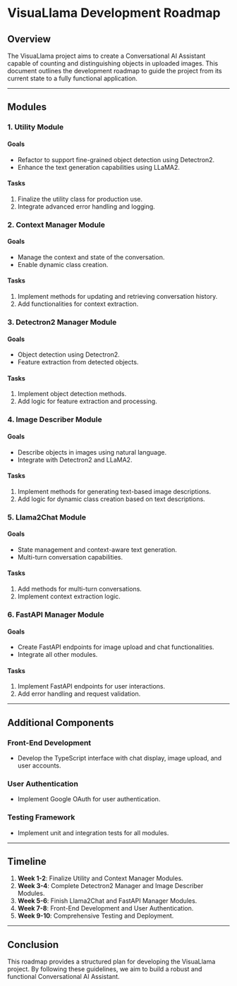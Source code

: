 # VisuaLlama Development Roadmap

## Overview

The VisuaLlama project aims to create a Conversational AI Assistant capable of counting and distinguishing objects in uploaded images. This document outlines the development roadmap to guide the project from its current state to a fully functional application.

---

## Modules

### 1. Utility Module

#### Goals

- Refactor to support fine-grained object detection using Detectron2.
- Enhance the text generation capabilities using LLaMA2.

#### Tasks

1. Finalize the utility class for production use.
2. Integrate advanced error handling and logging.

### 2. Context Manager Module

#### Goals

- Manage the context and state of the conversation.
- Enable dynamic class creation.

#### Tasks

1. Implement methods for updating and retrieving conversation history.
2. Add functionalities for context extraction.

### 3. Detectron2 Manager Module

#### Goals

- Object detection using Detectron2.
- Feature extraction from detected objects.

#### Tasks

1. Implement object detection methods.
2. Add logic for feature extraction and processing.

### 4. Image Describer Module

#### Goals

- Describe objects in images using natural language.
- Integrate with Detectron2 and LLaMA2.

#### Tasks

1. Implement methods for generating text-based image descriptions.
2. Add logic for dynamic class creation based on text descriptions.

### 5. Llama2Chat Module

#### Goals

- State management and context-aware text generation.
- Multi-turn conversation capabilities.

#### Tasks

1. Add methods for multi-turn conversations.
2. Implement context extraction logic.

### 6. FastAPI Manager Module

#### Goals

- Create FastAPI endpoints for image upload and chat functionalities.
- Integrate all other modules.

#### Tasks

1. Implement FastAPI endpoints for user interactions.
2. Add error handling and request validation.

---

## Additional Components

### Front-End Development

- Develop the TypeScript interface with chat display, image upload, and user accounts.

### User Authentication

- Implement Google OAuth for user authentication.

### Testing Framework

- Implement unit and integration tests for all modules.

---

## Timeline

1. **Week 1-2**: Finalize Utility and Context Manager Modules.
2. **Week 3-4**: Complete Detectron2 Manager and Image Describer Modules.
3. **Week 5-6**: Finish Llama2Chat and FastAPI Manager Modules.
4. **Week 7-8**: Front-End Development and User Authentication.
5. **Week 9-10**: Comprehensive Testing and Deployment.

---

## Conclusion

This roadmap provides a structured plan for developing the VisuaLlama project. By following these guidelines, we aim to build a robust and functional Conversational AI Assistant.
